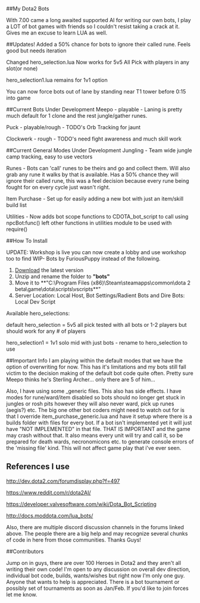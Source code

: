 ##My Dota2 Bots

With 7.00 came a long awaited supported AI for writing our own bots, I play a LOT of bot games with friends so I couldn't resist taking a crack at it.  Gives me an excuse to learn LUA as well.

##Updates!
Added a 50% chance for bots to ignore their called rune.  Feels good but needs iteration

Changed hero_selection.lua Now works for 5v5 All Pick with players in any slot(or none)

hero_selection1.lua remains for 1v1 option

You can now force bots out of lane by standing near T1 tower before 0:15 into game

##Current Bots Under Development
Meepo - playable - Laning is pretty much default for 1 clone and the rest jungle/gather runes.  

Puck - playable/rough - TODO's Orb Tracking for jaunt

Clockwerk - rough - TODO's need fight awareness and much skill work

##Current General Modes Under Development
Jungling - Team wide jungle camp tracking, easy to use vectors

Runes - Bots can 'call' runes to be theirs and go and collect them.  Will also grab any rune it walks by that is available. Has a 50% chance they will ignore their called rune, this was a feel decision because every rune being fought for on every cycle just wasn't right. 

Item Purchase - Set up for easily adding a new bot with just an item/skill build list

Utilities - Now adds bot scope functions to CDOTA_bot_script to call using npcBot:func() left other functions in utilities module to be used with require()

##How To Install

UPDATE: Workshop is live you can now create a lobby and use workshop too to find WIP- Bots by FuriousPuppy instead of the following.

1. [Download](https://github.com/furiouspuppy/Dota2_Bots/archive/master.zip) the latest version
2. Unzip and rename the folder to **"bots"**
3. Move it to **"C:\Program Files (x86)\Steam\steamapps\common\dota 2 beta\game\dota\scripts\vscripts\**"
4. Server Location: Local Host, Bot Settings/Radient Bots and Dire Bots: Local Dev Script

Available hero_selections:

default hero_selection = 5v5 all pick tested with all bots or 1-2 players but should work for any # of players

hero_selection1 = 1v1 solo mid with just bots - rename to hero_selection to use


##Important Info
I am playing within the default modes that we have the option of overwriting for now.  This has it's limitations and my bots still fall victim to the decision making of the default bot code quite often.  Pretty sure Meepo thinks he's Sterling Archer... only there are 5 of him... 

Also, I have using some _generic files.  This also has side effects.  I have modes for rune/ward/item disabled so bots should no longer get stuck in jungles or rosh pits however they will also never ward, pick up runes (aegis?) etc.
The big one other bot coders might need to watch out for is that I override item_purchase_generic.lua and have it setup where there is a builds folder with files for every bot.  If a bot isn't implemented yet it will just have "NOT IMPLEMENTED" in that file.  THAT IS IMPORTANT and the game may crash without that.  It also means every unit will try and call it, so be prepared for death wards, necronomicons etc. to generate console errors of the 'missing file' kind.  This will not affect game play that i've ever seen.


## References I use
http://dev.dota2.com/forumdisplay.php?f=497

https://www.reddit.com/r/dota2AI/ 

https://developer.valvesoftware.com/wiki/Dota_Bot_Scripting

http://docs.moddota.com/lua_bots/

Also, there are multiple discord discussion channels in the forums linked above.  The people there are a big help and may recognize several chunks of code in here from those communities.  Thanks Guys!

##Contributors

Jump on in guys, there are over 100 Heroes in Dota2 and they aren't all writing their own code!  I'm open to any discussion on overall dev direction, individual bot code, builds, wants/wishes but right now I'm only one guy.  Anyone that wants to help is appreciated.  There is a bot tournament or possibly set of tournaments as soon as Jan/Feb.  If you'd like to join forces let me know.
